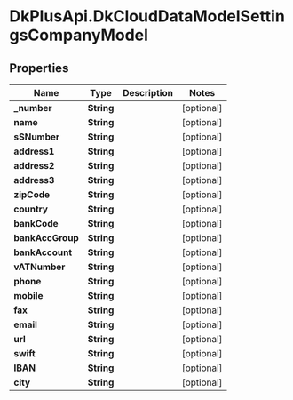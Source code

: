 # DkPlusApi.DkCloudDataModelSettingsCompanyModel

## Properties
Name | Type | Description | Notes
------------ | ------------- | ------------- | -------------
**_number** | **String** |  | [optional] 
**name** | **String** |  | [optional] 
**sSNumber** | **String** |  | [optional] 
**address1** | **String** |  | [optional] 
**address2** | **String** |  | [optional] 
**address3** | **String** |  | [optional] 
**zipCode** | **String** |  | [optional] 
**country** | **String** |  | [optional] 
**bankCode** | **String** |  | [optional] 
**bankAccGroup** | **String** |  | [optional] 
**bankAccount** | **String** |  | [optional] 
**vATNumber** | **String** |  | [optional] 
**phone** | **String** |  | [optional] 
**mobile** | **String** |  | [optional] 
**fax** | **String** |  | [optional] 
**email** | **String** |  | [optional] 
**url** | **String** |  | [optional] 
**swift** | **String** |  | [optional] 
**IBAN** | **String** |  | [optional] 
**city** | **String** |  | [optional] 


